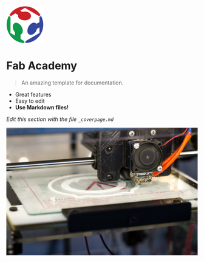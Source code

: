 <!--Cover Page Logo-->

![Logo](page-icon.png)

# Fab Academy

> An amazing template for documentation.

- Great features
- Easy to edit
- **Use Markdown files!**

*Edit this section with the file `_coverpage.md`*

<!-- background image -->

![](cover.jpg)